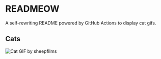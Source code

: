 # READMEOW

A self-rewriting README powered by GitHub Actions to display cat gifs.

## Cats

![Cat GIF by sheepfilms](https://media4.giphy.com/media/zZMTVkTeEfeEg/200.gif?cid=9acd02datu8oth0vnmoypn9qa47rtucnd3s7jr4ivlz4bk9t&ep=v1_gifs_search&rid=200.gif&ct=g)
